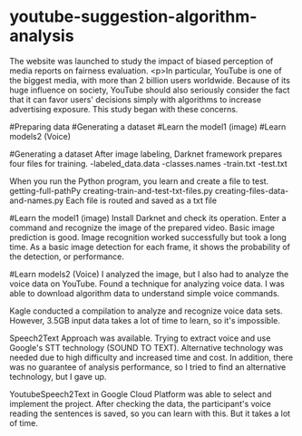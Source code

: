 # youtube-suggestion-algorithm-analysis
The website was launched to study the impact of biased perception of media reports on fairness evaluation.       &lt;p>In particular, YouTube is one of the biggest media, with more than 2 billion users worldwide. Because of its huge influence on society, YouTube should also seriously consider the fact that it can favor users' decisions simply with algorithms to increase advertising exposure. This study began with these concerns.

#Preparing data
#Generating a dataset
#Learn the model1 (image)
#Learn models2 (Voice)

#Generating a dataset
After image labeling, Darknet framework prepares four files for training.
-labeled_data.data
-classes.names
-train.txt
-test.txt

When you run the Python program, you learn and create a file to test.
getting-full-pathPy
creating-train-and-test-txt-files.py
creating-files-data-and-names.py
Each file is routed and saved as a txt file

#Learn the model1 (image)
Install Darknet and check its operation.
Enter a command and recognize the image of the prepared video.
Basic image prediction is good.
Image recognition worked successfully but took a long time.
As a basic image detection for each frame, it shows the probability of the detection, or performance.

#Learn models2 (Voice)
I analyzed the image, but I also had to analyze the voice data on YouTube.
Found a technique for analyzing voice data.
I was able to download algorithm data to understand simple voice commands.

Kagle conducted a compilation to analyze and recognize voice data sets.
However, 3.5GB input data takes a lot of time to learn, so it's impossible.

Speech2Text Approach was available.
Trying to extract voice and use Google's STT technology (SOUND TO TEXT).
Alternative technology was needed due to high difficulty and increased time and cost.
In addition, there was no guarantee of analysis performance, so I tried to find an alternative technology, but I gave up.

YoutubeSpeech2Text in Google Cloud Platform was able to select and implement the project.
After checking the data, the participant's voice reading the sentences is saved, so you can learn with this.
But it takes a lot of time.

